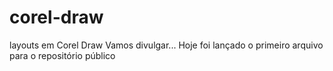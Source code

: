 # corel-draw
 layouts em Corel Draw 
 Vamos divulgar...
 Hoje foi lançado o primeiro arquivo para o repositório público
